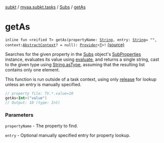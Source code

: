 [subkt](../../index.md) / [myaa.subkt.tasks](../index.md) / [Subs](index.md) / [getAs](./get-as.md)

# getAs

`inline fun <reified T> getAs(propertyName: `[`String`](https://kotlinlang.org/api/latest/jvm/stdlib/kotlin/-string/index.html)`, entry: `[`String`](https://kotlinlang.org/api/latest/jvm/stdlib/kotlin/-string/index.html)` = "", context: `[`AbstractContext`](https://velocity.apache.org/engine/2.2/apidocs/org/apache/velocity/context/AbstractContext.html)`? = null): `[`Provider`](https://docs.gradle.org/current/javadoc/org/gradle/api/provider/Provider.html)`<`[`T`](get-as.md#T)`>!` [(source)](https://github.com/Myaamori/SubKt/blob/0.1.11/src/main/kotlin/myaa/subkt/tasks/plugin.kt#L615)

Searches for the given property in the [Subs](index.md) object's [SubProperties](../-sub-properties/index.md) instance,
evaluates its value using [evaluate](evaluate.md), and returns a single string, cast to
the given type using [String.asType](../kotlin.-string/as-type.md), assuming that the resulting list
contains only one element.

This function is run outside of a task context, using only [release](release.md) for lookup
unless an entry is manually specified.

``` kotlin
// property file: TV.*.value=10
getAs<Int>("value")
// Output: 10 (type: Int)
```

### Parameters

`propertyName` - The property to find.

`entry` - Optional manually specified entry for property lookup.